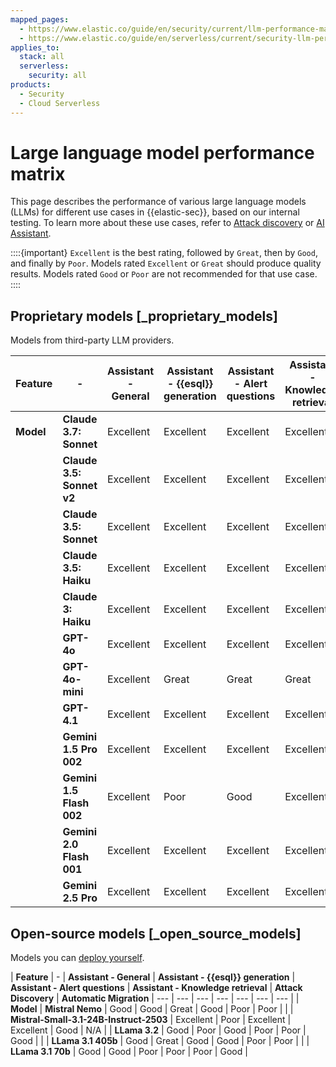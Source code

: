 ```yaml
---
mapped_pages:
  - https://www.elastic.co/guide/en/security/current/llm-performance-matrix.html
  - https://www.elastic.co/guide/en/serverless/current/security-llm-performance-matrix.html
applies_to:
  stack: all
  serverless:
    security: all
products:
  - Security
  - Cloud Serverless
---
```


# Large language model performance matrix

This page describes the performance of various large language models (LLMs) for different use cases in {{elastic-sec}}, based on our internal testing. To learn more about these use cases, refer to [Attack discovery](/solutions/security/ai/attack-discovery.md) or [AI Assistant](/solutions/security/ai/ai-assistant.md).

::::{important}
`Excellent` is the best rating, followed by `Great`, then by `Good`, and finally by `Poor`. Models rated `Excellent` or `Great` should produce quality results. Models rated `Good` or `Poor` are not recommended for that use case.
::::



## Proprietary models [_proprietary_models]

Models from third-party LLM providers.

| **Feature** | - | **Assistant - General** | **Assistant - {{esql}} generation** | **Assistant - Alert questions** | **Assistant - Knowledge retrieval** | **Attack Discovery** | **Automatic Migration** |
| --- | --- | --- | --- | --- | --- | --- | --- |
| **Model** | **Claude 3.7: Sonnet**      | Excellent | Excellent | Excellent | Excellent | Excellent | Excellent
|           | **Claude 3.5: Sonnet v2**   | Excellent | Excellent | Excellent | Excellent | Great     | Excellent
|           | **Claude 3.5: Sonnet**      | Excellent | Excellent | Excellent | Excellent | Excellent | Excellent
|           | **Claude 3.5: Haiku**       | Excellent | Excellent | Excellent | Excellent | Poor      | Poor
|           | **Claude 3: Haiku**         | Excellent | Excellent | Excellent | Excellent | Poor      | Poor
|           | **GPT-4o**                  | Excellent | Excellent | Excellent | Excellent | Great     | Great
|           | **GPT-4o-mini**             | Excellent | Great     | Great     | Great     | Poor      | Good
|           | **GPT-4.1**                 | Excellent | Excellent | Excellent | Excellent | Excellent | Excellent
|           | **Gemini 1.5 Pro 002**      | Excellent | Excellent | Excellent | Excellent | Excellent | Great
|           | **Gemini 1.5 Flash 002**    | Excellent | Poor      | Good      | Excellent | Poor      | Excellent
|           | **Gemini 2.0 Flash 001**    | Excellent | Excellent | Excellent | Excellent | Excellent | Excellent
|           | **Gemini 2.5 Pro**          | Excellent | Excellent | Excellent | Excellent | Excellent | Excellent


## Open-source models [_open_source_models]

Models you can [deploy yourself](/solutions/security/ai/connect-to-own-local-llm.md).

| **Feature** | - | **Assistant - General** | **Assistant - {{esql}} generation** | **Assistant - Alert questions** | **Assistant - Knowledge retrieval** | **Attack Discovery** | **Automatic Migration**
| --- | --- | --- | --- | --- | --- | --- |
| **Model** | **Mistral Nemo**   | Good | Good  | Great | Good | Poor | Poor |
|           | **Mistral-Small-3.1-24B-Instruct-2503** | Excellent | Poor | Excellent | Excellent | Good | N/A
|           | **LLama 3.2**      | Good | Poor  | Good  | Poor | Poor | Good |
|           | **LLama 3.1 405b** | Good | Great | Good  | Good | Poor | Poor |
|           | **LLama 3.1 70b**  | Good | Good  | Poor  | Poor | Poor | Good |